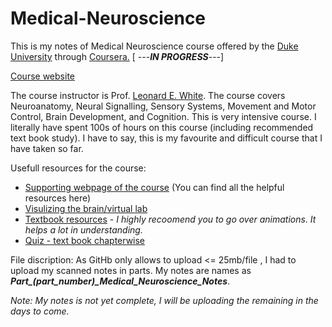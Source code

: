 # Medical-Neuroscience
This is my notes of Medical Neuroscience course offered by the [Duke University](https://duke.edu/) through [Coursera.](https://www.coursera.org/) [ ---***IN PROGRESS***---]

[Course website](https://www.coursera.org/learn/medical-neuroscience?)

The course instructor is Prof. [Leonard E. White](https://www.coursera.org/instructor/~901314). The course covers Neuroanatomy, Neural Signalling, Sensory Systems, Movement and Motor Control, Brain Development, and Cognition. This is very intensive course. I literally have spent 100s of hours on this course (including recommended text book study). I have to say, this is my favourite and difficult course that I have taken so far. 

Usefull resources for the course:
* [Supporting webpage of the course](https://www.learnmedicalneuroscience.nl/) (You can find all the helpful resources here)
* [Visulizing the brain/virtual lab](http://www.anatomie-amsterdam.nl/sub_sites/anatomie-zenuwwerking/123_neuro/start.htm)
* [Textbook resources](https://learninglink.oup.com/access/neuroscience-sixth-edition-student-resources#tag_chapter-01) - *I highly recoomend you to go over animations. It helps a lot in understanding.*
* [Quiz - text book chapterwise](https://neuroscience5e.sinauer.com/quiz/quiz_chapters.cgi)

File discription:
As GitHb only allows to upload <= 25mb/file , I had to upload my scanned notes in parts. My notes are names as ***Part_(part_number)_Medical_Neuroscience_Notes***.

*Note: My notes is not yet complete, I will be uploading the remaining in the days to come.*

